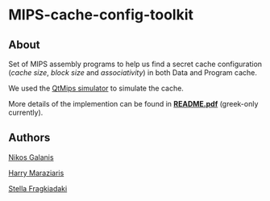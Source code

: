 # MIPS-cache-config-toolkit

## About

Set of MIPS assembly programs to help us find a secret cache configuration (*cache size*, *block size* and *associativity*) in both Data and Program cache.

We used the [QtMips simulator](https://github.com/cvut/QtMips) to simulate the cache.
 
More details of the implemention can be found in **[README.pdf](https://github.com/cmaraziaris/MIPS-cache-config-toolkit/blob/master/README.pdf)** (greek-only currently).

## Authors

[Nikos Galanis](https://github.com/nikosgalanis)

[Harry Maraziaris](https://github.com/cmaraziaris)

[Stella Fragkiadaki](https://github.com/stelloop)
